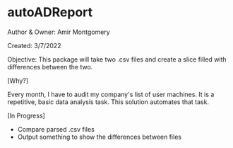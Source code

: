 # autoADReport
 Author & Owner: Amir Montgomery
 
 Created: 3/7/2022
 
 Objective: This package will take two .csv files and create a slice filled with differences between the two.
 
 [Why?] 
 
 Every month, I have to audit my company's list of user machines. It is a repetitive, basic data analysis task. This solution automates that task.
 
 [In Progress] 
 
 - Compare parsed .csv files
 - Output something to show the differences between files

